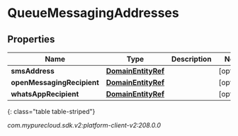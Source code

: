 # QueueMessagingAddresses


## Properties

| Name | Type | Description | Notes |
| ------------ | ------------- | ------------- | ------------- |
| **smsAddress** | [**DomainEntityRef**](DomainEntityRef) |  |  [optional] |
| **openMessagingRecipient** | [**DomainEntityRef**](DomainEntityRef) |  |  [optional] |
| **whatsAppRecipient** | [**DomainEntityRef**](DomainEntityRef) |  |  [optional] |
{: class="table table-striped"}




_com.mypurecloud.sdk.v2:platform-client-v2:208.0.0_
